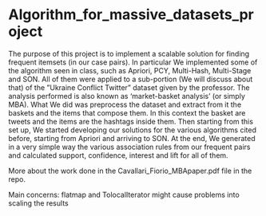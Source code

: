 # Algorithm_for_massive_datasets_project
 
The purpose of this project is to implement a scalable solution for finding frequent itemsets (in our case pairs). In particular We implemented some of the algorithm seen in class, such as Apriori, PCY, Multi-Hash, Multi-Stage and SON. All of them were applied to a sub-portion (We will discuss about that) of the ”Ukraine Conflict Twitter” dataset given by the professor. The analysis performed is also known as ‘market-basket analysis’ (or simply MBA). What We did was preprocess the dataset and extract from it the baskets and the items that compose them. In this context the basket are tweets and the items are the hashtags inside them. Then starting from this set up, We started developing our solutions for the various algorithms cited before, starting from Apriori and arriving to SON. At the end, We generated in a very simple way the various association rules from our frequent pairs and calculated support, confidence, interest and lift for all of them.

More about the work done in the Cavallari_Fiorio_MBApaper.pdf file in the repo.

Main concerns: flatmap and TolocalIterator might cause problems into scaling the results
